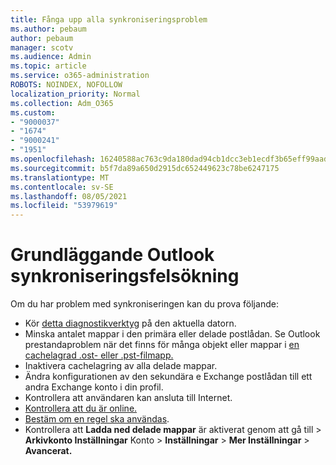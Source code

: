 ```yaml
---
title: Fånga upp alla synkroniseringsproblem
ms.author: pebaum
author: pebaum
manager: scotv
ms.audience: Admin
ms.topic: article
ms.service: o365-administration
ROBOTS: NOINDEX, NOFOLLOW
localization_priority: Normal
ms.collection: Adm_O365
ms.custom:
- "9000037"
- "1674"
- "9000241"
- "1951"
ms.openlocfilehash: 16240588ac763c9da180dad94cb1dcc3eb1ecdf3b65eff99aadf478331b91d59
ms.sourcegitcommit: b5f7da89a650d2915dc652449623c78be6247175
ms.translationtype: MT
ms.contentlocale: sv-SE
ms.lasthandoff: 08/05/2021
ms.locfileid: "53979619"
---
```

# <a name="basic-outlook-sync-troubleshooting"></a>Grundläggande Outlook synkroniseringsfelsökning

Om du har problem med synkroniseringen kan du prova följande:

- Kör [detta diagnostikverktyg](https://aka.ms/sara-outlooksendreceive) på den aktuella datorn.
- Minska antalet mappar i den primära eller delade postlådan. Se Outlook prestandaproblem när det finns för många objekt eller mappar i [en cachelagrad .ost- eller .pst-filmapp.](https://support.microsoft.com/help/2768656/outlook-performance-issues-when-there-are-too-many-items-or-folders-in)
- Inaktivera cachelagring av alla delade mappar.
- Ändra konfigurationen av den sekundära e Exchange postlådan till ett andra Exchange konto i din profil.
- Kontrollera att användaren kan ansluta till Internet. 
- [Kontrollera att du är online.](https://support.office.com/article/2460e4a8-16c7-47fc-b204-b1549275aac9)
- [Bestäm om en regel ska användas](https://support.office.com/article/C24F5DEA-9465-4DF4-AD17-A50704D66C59).
- Kontrollera att **Ladda ned delade mappar** är aktiverat genom att gå till   >  **Arkivkonto Inställningar** Konto  >  **Inställningar**  >  **Mer Inställningar**  >  **Avancerat.**
